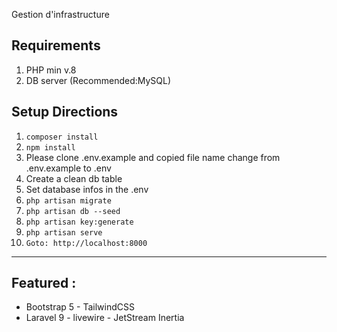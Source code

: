 Gestion d'infrastructure

Requirements
------
1. PHP min v.8
2. DB server (Recommended:MySQL)

Setup Directions
------

1. ```composer install```
2. ```npm install```
3. Please clone .env.example and copied file name change from .env.example to .env
4. Create a clean db table
5. Set database infos in the .env
6. ```php artisan migrate```
7. ```php artisan db --seed```
8. ```php artisan key:generate```
9. ```php artisan serve```
10. ```Goto: http://localhost:8000```

------

## Featured :

- Bootstrap 5 - TailwindCSS 
- Laravel 9 - livewire - JetStream Inertia

